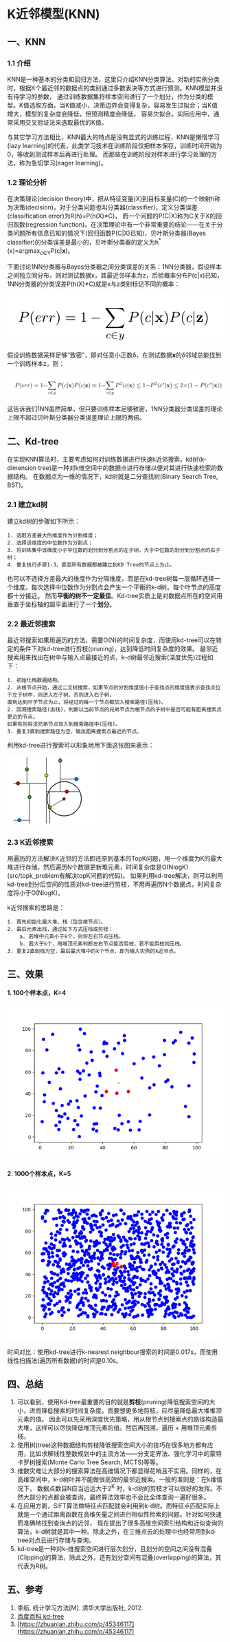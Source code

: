 # K近邻模型(KNN)
## 一、KNN
### 1.1 介绍
KNN是一种基本的分类和回归方法，这里只介绍KNN分类算法。对新的实例分类时，根据K个最近邻的数据点的类别通过多数表决等方式进行预测。KNN模型并没有待学习的参数，
通过训练数据集将样本空间进行了一个划分，作为分类的模型。K值选取方面，当K值减小，决策边界会变得复杂，容易发生过拟合；当K值增大，模型的复杂度会降低，但预测精度会降低，
容易欠拟合。实际应用中，通常采用交叉验证法来选取最优的K值。

与其它学习方法相比，KNN最大的特点是没有显式的训练过程，KNN是懒惰学习(lazy learning)的代表，此类学习技术在训练阶段仅把样本保存，训练时间开销为0，等收到测试样本后再进行处理。
而那些在训练阶段对样本进行学习处理的方法，称为急切学习(eager learning)。
### 1.2 理论分析
在决策理论(decision theory)中，把从特征变量(X)到目标变量(C)的一个映射h称为决策(decision)，对于分类问题也叫分类器(classifier)，定义分类误差(classification error)为R(h)=P(h(X)≠C)，
而一个问题的P(C|X)称为C关于X的回归函数(regression function)。在决策理论中有一个非常重要的结论——在关于分类问题所有信息已知的情况下(回归函数P(C|X)已知)，贝叶斯分类器(Bayes
classifier)的分类误差是最小的，贝叶斯分类器的定义为h<sup>\*</sup>(x)=argmax<sub>c∈Y</sub>P(c|**x**)。

下面讨论1NN分类器与Bayes分类器之间分类误差的关系：1NN分类器，假设样本之间独立同分布，则对测试数据x，其最近邻样本为z，后验概率分布P(c|x)已知，1NN分类器的分类误差P(h(X)≠C)就是x与z类别标记不同的概率：

![1nn_classification_error](resources/1nn_error_prob.png)

假设训练数据采样足够“致密”，即对任意小正数δ，在测试数据**x**的δ邻域总能找到一个训练样本z，则：

![error_bound](resources/error_bound.jpg)

这告诉我们1NN虽然简单，但只要训练样本足够致密，1NN分类器分类误差的理论上限不超过贝叶斯分类器分类误差理论上限的两倍。

## 二、Kd-tree
在实现KNN算法时，主要考虑如何对训练数据进行快速k近邻搜索。kd树(k-dimension tree)是一种对k维空间中的数据点进行存储以便对其进行快速检索的数据结构。
在数据点为一维的情况下，kd树就是二分查找树(Binary Search Tree, BST)。


### 2.1 建立kd树

    
建立kd树的步骤如下所示：
```
1. 选取方差最大的维度作为分割维度；
2. 选择该维度的中位数作为分割点；
3. 将训练集中该维度小于中位数的划分到分割点的左子树，大于中位数的划分到分割点的右子树；
4. 重复执行步骤1-3，直至所有数据都被建立到KD Tree的节点上为止。
```
也可以不选择方差最大的维度作为分隔维度，而是在kd-tree树每一层循环选择一个维度。每次选择中位数作为分割点会产生一个平衡的k-d树。每个叶节点的高度都十分接近。
然而**平衡的树不一定最佳**。Kd-tree实质上是对数据点所在的空间用垂直于坐标轴的超平面进行了一个**划分**。

### 2.2 最近邻搜索
最近邻搜索如果用遍历的方法，需要O(N)的时间复杂度，而使用kd-tree可以在特定的条件下对kd-tree进行剪枝(pruning)，达到降低时间复杂度的效果。
最邻近搜索用来找出在树中与输入点最接近的点，k-d树最邻近搜索(深度优先)过程如下：
```
1. 初始化栈数据结构。
2. 从根节点开始，通过二叉树搜索，如果节点的分割维度值小于查找点的维度值表示查找点位于左子树中，则进入左子树，否则进入右子树，
直到达到叶子节点为止。将经过的每一个节点都加入搜索路径(压栈)。
2. 回溯搜索路径(出栈)，判断以当前节点的兄弟节点为根节点的子树中是否可能有距离搜索点更近的节点。
如果有则将该兄弟节点加入到搜索路径中(压栈)。
3. 重复3直到搜索路径为空，输出距离搜索点最近的节点。
```

利用kd-tree进行搜索可以形象地用下面这张图来表示：

![kd_tree_search](resources/kd_tree_search.png)

### 2.3 K近邻搜索
用遍历的方法解决K近邻的方法即还原到基本的TopK问题，用一个维度为K的最大堆进行存储，然后遍历N个数据更新堆元素，时间复杂度是O(NlogK)(src/topk_problem有解决topK问题的代码)。
如果利用kd-tree解决，则可以利用kd-tree划分后空间的性质对kd-tree进行剪枝，不用再遍历N个数据点，时间复杂度将小于O(NlogK)。

k近邻搜索的思路是：
```
1. 首先初始化最大堆、栈（包含根节点）。
2. 最后元素出栈，通过如下方式压栈或剪枝：
    a. 若堆中元素小于k个，则将左右节点压栈。
    b. 若大于k个，用堆顶元素判断左右节点能否剪枝，若不能剪枝则压栈。
3. 重复2直到栈为空，最后最大堆中的k个节点，即为输入实例的k近邻点。
```     

## 三、效果

#### 1. 100个样本点，K=4

![knn_4](results/knn_4.png)

#### 2. 1000个样本点，K=5

![knn_5](results/knn_1000_5.png)

时间对比：使用kd-tree进行k-nearest neighbour搜索的时间是0.017s，而使用线性扫描法(遍历所有数据)的时间是0.10s。

## 四、总结
1. 可以看到，使用Kd-tree最重要的目的就是**剪枝**(pruning)降低搜索空间的大小，进而降低搜索的时间复杂度。而要想更多地剪枝，应尽量降低最大堆堆顶元素的值。
因此可以先采用深度优先策略，用从根节点到搜索点的路径构造最大堆，这样可以尽快降低堆顶元素的值。然后再回溯，遍历 + 用堆顶元素剪枝。
2. 使用树(tree)这种数据结构剪枝降低搜索空间大小的技巧在很多地方都有应用，比如求解线性整数规划中的主流方法——分支定界法、强化学习中的蒙特卡罗树搜索(Monte Carlo Tree Search, MCTS)等等。
3. 维数灾难让大部分的搜索算法在高维情况下都显得花哨且不实用。同样的，在高维空间中，k-d树叶并不能做很高效的最邻近搜索。一般的准则是：在k维情况下，
数据点数目N应当远远大于2<sup>K</sup> 时，k-d树的剪枝才可以很好的发挥。不然大部分的点都会被查询，最终算法效率也不会比全体查询一遍好很多。
4. 在应用方面，SIFT算法做特征点匹配就会利用到k-d树。而特征点匹配实际上就是一个通过距离函数在高维矢量之间进行相似性检索的问题。针对如何快速而准确地找到查询点的近邻，
现在提出了很多高维空间索引结构和近似查询的算法，k-d树就是其中一种。除此之外，在三维点云的处理中也经常用到kd-tree对点云进行存储与查询。
5. kd-tree是一种对k-维搜索空间进行层次划分，且划分的空间之间没有混叠(Clipping)的算法，除此之外，还有划分空间有混叠(overlapping)的算法，其代表为R树。

## 五、参考
1. 李航. 统计学习方法[M]. 清华大学出版社, 2012.
2. [百度百科 kd-tree](https://baike.baidu.com/item/kd-tree/2302515)
3. [https://zhuanlan.zhihu.com/p/45346117](https://zhuanlan.zhihu.com/p/45346117)
